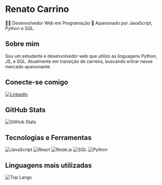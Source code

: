 # Renato Carrino

👩‍💻 Desenvolvedor Web em Programação
🚀 Apaixonado por JavaScript, Python e SQL. 

## Sobre mim

Sou um estudante e desenvolvedor web que utilizo as linguagens Python, JS, e SQL. Atualmente em transição de carreira, buscando entrar nesse mercado apaixonante. 

## Conecte-se comigo
[![LinkedIn](https://img.shields.io/badge/LinkedIn-f8f8f2?style=for-the-badge&logo=linkedin&logoColor=0E76A8)](https://www.linkedin.com/in/renato-carrino/)

## GitHub Stats

![GitHub Stats](https://github-readme-stats.vercel.app/api?username=rntmc&show_icons=true&hide=contribs,prs&cache_seconds=86400&theme=aura)

## Tecnologias e Ferramentas

![JavaScript](https://img.shields.io/badge/JavaScript-F7DF1E?style=for-the-badge&logo=javascript&logoColor=black)
![React](https://img.shields.io/badge/React-20232A?style=for-the-badge&logo=react&logoColor=61DAFB)
![Node.js](https://img.shields.io/badge/Node.js-43853D?style=for-the-badge&logo=node.js&logoColor=white)
![SQL](https://img.shields.io/badge/SQL-00000F?style=for-the-badge&logo=sql)
![Python](https://img.shields.io/badge/Python-3776AB?style=for-the-badge&logo=python&logoColor=white)

## Linguagens mais utilizadas

![Top Langs](https://github-readme-stats-git-masterrstaa-rickstaa.vercel.app/api/top-langs/?username=rntmc&bg_color=000&border_color=30A3DC&title_color=E94D5F&text_color=FFF)



